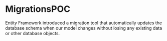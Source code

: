 # MigrationsPOC

Entity Framework introduced a migration tool that automatically updates the database schema when our model changes without losing any existing data or other database objects.
